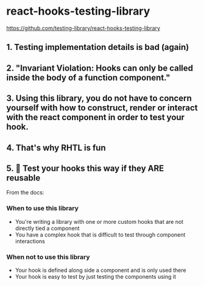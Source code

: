 # react-hooks-testing-library

https://github.com/testing-library/react-hooks-testing-library



## 1. Testing implementation details is bad (again)



## 2. "Invariant Violation: Hooks can only be called inside the body of a function component."



## 3. Using this library, you do not have to concern yourself with how to construct, render or interact with the react component in order to test your hook.



## 4. That's why RHTL is fun



## 5. 🐏 Test your hooks this way if they ARE reusable

From the docs:

### When to use this library

- You're writing a library with one or more custom hooks that are not directly tied a component
- You have a complex hook that is difficult to test through component interactions

### When not to use this library
- Your hook is defined along side a component and is only used there
- Your hook is easy to test by just testing the components using it
